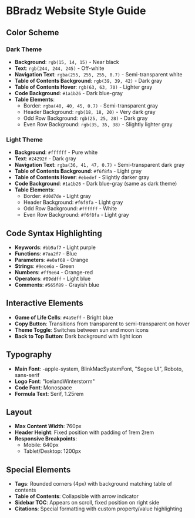 # BBradz Website Style Guide

## Color Scheme

### Dark Theme

- **Background**: `rgb(15, 14, 15)` - Near black
- **Text**: `rgb(244, 244, 245)` - Off-white
- **Navigation Text**: `rgba(255, 255, 255, 0.7)` - Semi-transparent white
- **Table of Contents Background**: `rgb(39, 39, 42)` - Dark gray
- **Table of Contents Hover**: `rgb(63, 63, 70)` - Lighter gray
- **Code Background**: `#1a1b26` - Dark blue-gray
- **Table Elements**:
  - Border: `rgba(40, 40, 45, 0.7)` - Semi-transparent gray
  - Header Background: `rgb(18, 18, 20)` - Very dark gray
  - Odd Row Background: `rgb(25, 25, 28)` - Dark gray
  - Even Row Background: `rgb(35, 35, 38)` - Slightly lighter gray

### Light Theme

- **Background**: `#ffffff` - Pure white
- **Text**: `#24292f` - Dark gray
- **Navigation Text**: `rgba(36, 41, 47, 0.7)` - Semi-transparent dark gray
- **Table of Contents Background**: `#f6f8fa` - Light gray
- **Table of Contents Hover**: `#ebedef` - Slightly darker gray
- **Code Background**: `#1a1b26` - Dark blue-gray (same as dark theme)
- **Table Elements**:
  - Border: `#d0d7de` - Light gray
  - Header Background: `#f6f8fa` - Light gray
  - Odd Row Background: `#ffffff` - White
  - Even Row Background: `#f6f8fa` - Light gray

## Code Syntax Highlighting

- **Keywords**: `#bb9af7` - Light purple
- **Functions**: `#7aa2f7` - Blue
- **Parameters**: `#e0af68` - Orange
- **Strings**: `#9ece6a` - Green
- **Numbers**: `#ff9e64` - Orange-red
- **Operators**: `#89ddff` - Light blue
- **Comments**: `#565f89` - Grayish blue

## Interactive Elements

- **Game of Life Cells**: `#4a9eff` - Bright blue
- **Copy Button**: Transitions from transparent to semi-transparent on hover
- **Theme Toggle**: Switches between sun and moon icons
- **Back to Top Button**: Dark background with light icon

## Typography

- **Main Font**: -apple-system, BlinkMacSystemFont, "Segoe UI", Roboto, sans-serif
- **Logo Font**: "IcelandWinterstorm"
- **Code Font**: Monospace
- **Formula Text**: Serif, 1.25rem

## Layout

- **Max Content Width**: 760px
- **Header Height**: Fixed position with padding of 1rem 2rem
- **Responsive Breakpoints**:
  - Mobile: 640px
  - Tablet/Desktop: 1200px

## Special Elements

- **Tags**: Rounded corners (4px) with background matching table of contents
- **Table of Contents**: Collapsible with arrow indicator
- **Sidebar TOC**: Appears on scroll, fixed position on right side
- **Citations**: Special formatting with custom property/value highlighting
